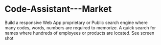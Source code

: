 # Code-Assistant---Market
Build a responsive Web App proprietary or Public search engine where  many codes, words, numbers are required to memorize. A quick search for names where hundreds of employees or products are located. See screen shot
